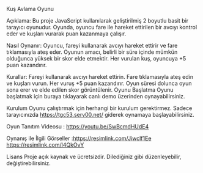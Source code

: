 Kuş Avlama Oyunu

  Açıklama:
Bu proje  JavaScript kullanılarak geliştirilmiş 2 boyutlu basit bir tarayıcı oyunudur. Oyunda, oyuncu fare ile hareket ettirilen bir avcıyı kontrol eder ve kuşları vurarak puan kazanmaya çalışır.

  Nasıl Oynanır:
Oyuncu, fareyi kullanarak avcıyı hareket ettirir ve fare tıklamasıyla ateş eder. Oyunun amacı, belirli bir süre içinde mümkün olduğunca yüksek bir skor elde etmektir. Her vurulan kuş, oyuncuya +5 puan kazandırır.

  Kurallar:
Fareyi kullanarak avcıyı hareket ettirin.
Fare tıklamasıyla ateş edin ve kuşları vurun.
Her vuruş +5 puan kazandırır.
Oyun süresi dolunca oyun sona erer ve elde edilen skor görüntülenir.
Oyunu Başlatma
Oyunu başlatmak için buraya tıklayarak canlı demo üzerinden oynayabilirsiniz.

  Kurulum
Oyunu çalıştırmak için herhangi bir kurulum gerektirmez. Sadece tarayıcınızda https://tgc53.serv00.net/ giderek oynamaya başlayabilirsiniz.

Oyun Tanıtım Videosu : https://youtu.be/SwBcmdHUdE4

Oynanış ile İlgili Görseller :https://resimlink.com/Jiwclf1Ee https://resimlink.com/l4QkOvY

  Lisans
Proje açık kaynak ve ücretsizdir. Dilediğiniz gibi düzenleyebilir, değiştirebilirsiniz. 
